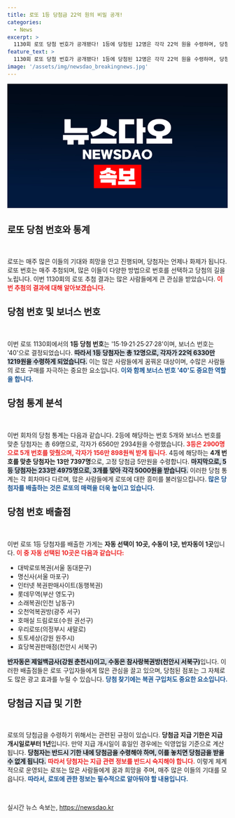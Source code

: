 ```yaml
---
title: 로또 1등 당첨금 22억 원의 비밀 공개!
categories:
  - News
excerpt: >
  1130회 로또 당첨 번호가 공개됐다! 1등에 당첨된 12명은 각각 22억 원을 수령하며, 당첨점 위치도 주목받고 있다. 보너스 번호 ‘40’ 포함, 당첨 내역을 확인해보세요!
feature_text: >
  1130회 로또 당첨 번호가 공개됐다! 1등에 당첨된 12명은 각각 22억 원을 수령하며, 당첨점 위치도 주목받고 있다. 보너스 번호 ‘40’ 포함, 당첨 내역을 확인해보세요!
image: '/assets/img/newsdao_breakingnews.jpg'
---
```


<p><img src="/assets/img/newsdao_breakingnews.jpg" alt="ontimetimes 속보" /></p>

<h2 data-ke-size="size26">로또 당첨 번호와 통계</h2>

<p data-ke-size="size16">&nbsp;</p>

<p>로또는 매주 많은 이들의 기대와 희망을 안고 진행되며, 당첨자는 언제나 화제가 됩니다. 로또 번호는 매주 추첨되며, 많은 이들이 다양한 방법으로 번호를 선택하고 당첨의 길을 노립니다. 이번 1130회의 로또 추첨 결과는 많은 사람들에게 큰 관심을 받았습니다. <b><span style="color: #ee2323;">이번 추첨의 결과에 대해 알아보겠습니다.</span></b></p>

<h2 data-ke-size="size26">당첨 번호 및 보너스 번호</h2>

<p data-ke-size="size16">&nbsp;</p>

<p>이번 로또 1130회에서의 <b>1등 당첨 번호</b>는 '15·19·21·25·27·28'이며, 보너스 번호는 '40'으로 결정되었습니다. <b><span style="background-color: #21538527;">따라서 1등 당첨자는 총 12명으로, 각자가 22억 6330만 1219원을 수령하게 되었습니다.</span></b> 이는 많은 사람들에게 꿈꿔온 대상이며, 수많은 사람들의 로또 구매를 자극하는 중요한 요소입니다. <b><span style="color: #1a5490;">이와 함께 보너스 번호 '40'도 중요한 역할을 합니다.</span></b></p>

<h2 data-ke-size="size26">당첨 통계 분석</h2>

<p data-ke-size="size16">&nbsp;</p>

<p>이번 회차의 당첨 통계는 다음과 같습니다. 2등에 해당하는 번호 5개와 보너스 번호를 맞춘 당첨자는 총 69명으로, 각자가 6560만 2934원을 수령했습니다. <b><span style="color: #ee2323;">3등은 2900명으로 5개 번호를 맞췄으며, 각자가 156만 898원씩 받게 됩니다.</span></b> 4등에 해당하는 <b>4개 번호를 맞춘 당첨자는 13만 7397명</b>으로, 고정 당첨금 5만원을 수령합니다. <b><span style="background-color: #21538527;">마지막으로, 5등 당첨자는 233만 4975명으로, 3개를 맞아 각각 5000원을 받습니다.</span></b> 이러한 당첨 통계는 각 회차마다 다르며, 많은 사람들에게 로또에 대한 흥미를 불러일으킵니다. <b><span style="color: #1a5490;">많은 당첨자를 배출하는 것은 로또의 매력을 더욱 높이고 있습니다.</span></b></p>

<h2 data-ke-size="size26">당첨 번호 배출점</h2>

<p data-ke-size="size16">&nbsp;</p>

<p>이번 로또 1등 당첨자를 배출한 가게는 <b>자동 선택이 10곳, 수동이 1곳, 반자동이 1곳</b>입니다. <b><span style="color: #ee2323;">이 중 자동 선택된 10곳은 다음과 같습니다:</span></b> </p>

<ul>
  <li>대박로또복권(서울 동대문구)</li>
  <li>명신사(서울 마포구)</li>
  <li>인터넷 복권판매사이트(동행복권)</li>
  <li>롯데무역(부산 영도구)</li>
  <li>소래복권(인천 남동구)</li>
  <li>오천억복권방(광주 서구)</li>
  <li>호매실 드림로또(수원 권선구)</li>
  <li>우리로또(의정부시 새말로)</li>
  <li>토토세상(강원 원주시)</li>
  <li>효당복권판매점(천안시 서북구)</li>
</ul>

<p><b><span style="background-color: #21538527;">반자동은 제일백금사(강원 춘천시)이고, 수동은 참사랑복권방(천안시 서북구)</span></b>입니다. 이러한 배출점들은 로또 구입자들에게 많은 관심을 끌고 있으며, 당첨된 점포는 그 자체로도 많은 광고 효과를 누릴 수 있습니다. <b><span style="color: #1a5490;">당첨 찾기에는 복권 구입처도 중요한 요소입니다.</span></b></p>

<h2 data-ke-size="size26">당첨금 지급 및 기한</h2>

<p data-ke-size="size16">&nbsp;</p>

<p>로또의 당첨금을 수령하기 위해서는 관련된 규정이 있습니다. <b>당첨금 지급 기한은 지급 개시일로부터 1년</b>입니다. 만약 지급 개시일이 휴일인 경우에는 익영업일 기준으로 계산됩니다. <b><span style="background-color: #21538527;">당첨자는 반드시 기한 내에 당첨금을 수령해야 하며, 이를 놓치면 당첨금을 받을 수 없게 됩니다.</span></b> <b><span style="color: #ee2323;">따라서 당첨자는 지급 관련 정보를 반드시 숙지해야 합니다.</span></b> 이렇게 체계적으로 운영되는 로또는 많은 사람들에게 꿈과 희망을 주며, 매주 많은 이들의 기대를 모읍니다. <b><span style="color: #1a5490;">따라서, 로또에 관한 정보는 필수적으로 알아둬야 할 내용입니다.</span></b></p>

<p data-ke-size="size16">&nbsp;</p>
실시간 뉴스 속보는, <a href="https://newsdao.kr" rel="dofollow">https://newsdao.kr</a>


